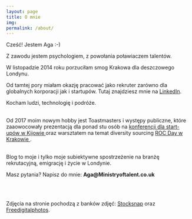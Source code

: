 ```yaml
---
layout: page
title: O mnie
img: 
permalink: /about/
---
```


<div class="mt50"></div>

Cześć! Jestem Aga :-)

<p>Z zawodu jestem psychologiem, z powołania poławiaczem talentów.
<p>W listopadzie 2014 roku porzuciłam smog Krakowa dla deszczowego Londynu.
<p>Od tamtej pory miałam okazję pracować jako rekruter zarówno dla globalnych korporacji jak i startupów.
Tutaj znajdziesz mnie na <a href="http://www.linkedin.com/in/adeszczka" target="_blank">LinkedIn</a>.</p>
<p>Kocham ludzi, technologię i podróże.
    
<br>Od 2017 moim nowym hobby jest Toastmasters i występy publiczne, które zaaowocowały prezentacją dla ponad stu osób na <a href="http://ministryoftalent.co.uk/2017/11/05/se2017-kiev/" target="_blank"> konferencji dla start-upów w Kijowie </a> oraz warsztatem na temat diversity sourcing <a href="http://ministryoftalent.co.uk/2017/12/25/ROC-day-krakow/" target="_blank"> ROC Day w Krakowie </a>. 

<br>
Blog to moje i tylko moje subiektywne spostrzeżenie na branżę rekrutacyjną, emigrację i życie w Londynie.


<p>Masz pytania? Napisz do mnie: <b>Aga@Ministryoftalent.co.uk</b></p>

<br>
<br>

    
<p>Zdjęcia na stronie pochodzą z banków zdjęć: <a href="https://stocksnap.io" target="_blank"> Stocksnap</a> oraz <a href="http://www.freedigitalphotos.net/" target="_blank"> Freedigitalphotos</a>.</p>










